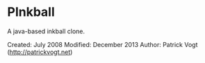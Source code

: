 PInkball
========

A java-based inkball clone.

Created: July 2008
Modified: December 2013
Author: Patrick Vogt (http://patrickvogt.net)
